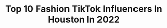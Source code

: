 ---
title: Top 10 Fashion TikTok Influencers In Houston In 2022
description: >-
  Find top fashion TikTok influencers in Houston in 2022. Most popular hashtags: #fyp #foryou #fashion #greenscreen.
platform: TikTok
hits: 34
text_top: Analyze the top-rated TikTok accounts on inBeat.
text_bottom: inBeat holds 34 TikTok influencers like this in Houston, United States for you to contact.
profiles:
  - username: "richluxvlogs"
    fullname: >-
      RICH LUX
    bio: >-
      Just a clown
    location: "United States"
    followers: 6115
    engagement: 742
    commentsToLikes: 0.043702
    id: cka0om60c4gt90i78xgbabpjs
    verified: false
    hashtags: "#richlux713, #richlux, #fashion, #houston"
  - username: "slammin710"
    fullname: >-
      Jamie🌬💖🌸
    bio: >-
      20/HTX/420 🌙🌸💫🌷✨ 💕 She/they
    location: "United States"
    followers: 84600
    engagement: 1925
    commentsToLikes: 0.020169
    id: ck8ts7b6hr3zt0j782qtt15y4
    verified: false
    hashtags: "#entrepreneur, #foryou, #duet, #greenscreen"
  - username: "maceymerolling"
    fullname: >-
      Macey Hodge
    bio: >-
      18 Houston Tx Apple Music: MaceyH1 🦋✨💋🧚🏻‍♂️🍄💫🤍🧿
    location: "United States"
    followers: 2377
    engagement: 791
    commentsToLikes: 0.114227
    id: ckcv0n7nrn8zj0j23d88u2xie
    verified: false
    hashtags: "#fyp, #greenscreen, #doitbold, #duet"
  - username: "veryrarebrandonn"
    fullname: >-
      Brandon♠️
    bio: >-
      Houston, TX 🤴🏽 Ig-veryrarebrandonn1 6k ?💕 Old Ig got hacked so New one ↗️
    location: "United States"
    followers: 5635
    engagement: 2344
    commentsToLikes: 0.050465
    id: ckczxyvtk740z0j23pvt5557n
    verified: false
    hashtags: "#foryou, #xybzca, #fyp, #viral"
  - username: "mr___fabulous"
    fullname: >-
      MRFABULOUS
    bio: >-
      I CREATE MAKEUP TUTORIALS. IG: @mr.fabulous 📍Houston,TX
    location: "United States"
    followers: 6400
    engagement: 1432
    commentsToLikes: 0.040993
    id: ck9kbo92um0d30j78ncc6kmd5
    verified: false
    hashtags: "#fyp, #beauty, #freddykrueger, #freddykruegermakeup"
  - username: "ashlynnhirth"
    fullname: >-
      Ashlynn Hirth
    bio: >-
      Instagram: ashlynnhirth Houston
    location: "United States"
    followers: 43800
    engagement: 997
    commentsToLikes: 0.038800
    id: ckbf8f7w1ywb70j23kqsd2gmy
    verified: false
    hashtags: "#greenscreen, #transformation, #fyp, #foryou"
  - username: "stylesby.nic"
    fullname: >-
      Nic
    bio: >-
      ✨Personal Stylist✨ Your virtual access to styleTunes Hair | Fashion | Fun
    location: "United States"
    followers: 17500
    engagement: 962
    commentsToLikes: 0.043020
    id: ckbqodzlo91tc0j23cxecsi4y
    verified: false
    hashtags: "#styletips, #blacktiktok, #naturalhair, #foryou"
  - username: "bethanywei"
    fullname: >-
      *✧･ﾟ♡*beth*♡･ﾟ✧･ﾟ*
    bio: >-
      20 🇰🇭🇨🇳 houston i’m blonde sometimes
    location: "United States"
    followers: 73200
    engagement: 1362
    commentsToLikes: 0.019700
    id: ckb98uz3ksl1r0j23zuh77dr3
    verified: false
    hashtags: "#fyp, #asian, #thecoldestwater, #iamactuallysmarttho"
  - username: "ariossssx"
    fullname: >-
      Ariossssx
    bio: >-
      DEACTIVATED AT 100k | Zacatecas MX 🇲🇽| HOUSTON TX
    location: "United States"
    followers: 32200
    engagement: 750
    commentsToLikes: 0.010418
    id: ck9er9ce30q270j786769jrra
    verified: false
    hashtags: "#texas, #foryou, #houston, #foryoupage"
  - username: "chiarabrody"
    fullname: >-
      Chiara 
    bio: >-
      Former Ballerina 🩰 Fashion Editor Style Tips and Wellness NEW VIDEO 👇🏼
    location: "United States"
    followers: 11500
    engagement: 540
    commentsToLikes: 0.038889
    id: ck8kohwiphrpk0j78d6fcokxn
    verified: false
    hashtags: "#yogalove, #outfitchange, #softgirlaesthetic, #outfitideas"
---